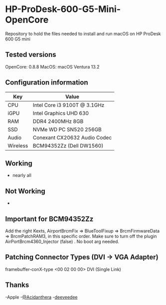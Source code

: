 # HP-ProDesk-600-G5-Mini-OpenCore

Repository to hold the files needed to install and run macOS on HP ProDesk 600 G5 mini

## Tested versions
OpenCore: 0.8.8
MacOS: macOS Ventura 13.2

## Configuration information
Key | Value
--- | ---
CPU | Intel Core i3 9100T @ 3.1GHz
iGPU | Intel Graphics UHD 630
RAM | DDR4 2400MHz 8GB
SSD | NVMe WD PC SN520 256GB
Audio | Conexant CX20632 Audio Codec
Wireless | BCM94352Zz (Dell DW1560)

## Working
- nearly all

## Not Working
-

## Important for BCM94352Zz
Add the right Kexts, AirportBrcmFix => BlueToolFixup => BrcmFirmwareData => BrcmPatchRAM3, in this specific order. Make sure to turn off the plugin AirPortBrcm4360_Injector (false) . No boot arg needed.

## Patching Connector Types (DVI -> VGA Adapter)
framebuffer-conX-type <00 02 00 00> DVI (Single Link)

## Thanks
-Apple
-[@Acidanthera](https://github.com/acidanthera)
-[deeveedee](https://www.insanelymac.com/forum/topic/343937-guide-catalina-big-sur-monterey-ventura-on-hp-elitedesk-800-g4g5-mini-the-perfect-macmini81-hackintosh/)
